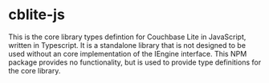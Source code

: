 # cblite-js

This is the core library types defintion for Couchbase Lite in JavaScript, written in Typescript. It is a standalone library that is not designed to be used without an core implementation of the IEngine interface.  This NPM package provides no functionality, but is used to provide type definitions for the core library. 
